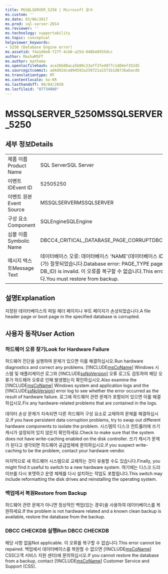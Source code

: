 ```yaml
---
title: MSSQLSERVER_5250 | Microsoft 문서
ms.custom: ''
ms.date: 03/06/2017
ms.prod: sql-server-2014
ms.reviewer: ''
ms.technology: supportability
ms.topic: conceptual
helpviewer_keywords:
- 5250 (Database Engine error)
ms.assetid: f4a1d0e8-f27f-4cb8-a25d-040b40555dcc
author: MashaMSFT
ms.author: mathoma
ms.openlocfilehash: ace26b88aca5b00c23aff3fe48f7c1d04ef35245
ms.sourcegitcommit: ad4d92dce894592a259721a1571b1d8736abacdb
ms.translationtype: MT
ms.contentlocale: ko-KR
ms.lasthandoff: 08/04/2020
ms.locfileid: "87734088"
---
```

# <a name="mssqlserver_5250"></a><span data-ttu-id="40bd2-102">MSSQLSERVER_5250</span><span class="sxs-lookup"><span data-stu-id="40bd2-102">MSSQLSERVER_5250</span></span>
    
## <a name="details"></a><span data-ttu-id="40bd2-103">세부 정보</span><span class="sxs-lookup"><span data-stu-id="40bd2-103">Details</span></span>  
  
|||  
|-|-|  
|<span data-ttu-id="40bd2-104">제품 이름</span><span class="sxs-lookup"><span data-stu-id="40bd2-104">Product Name</span></span>|<span data-ttu-id="40bd2-105">SQL Server</span><span class="sxs-lookup"><span data-stu-id="40bd2-105">SQL Server</span></span>|  
|<span data-ttu-id="40bd2-106">이벤트 ID</span><span class="sxs-lookup"><span data-stu-id="40bd2-106">Event ID</span></span>|<span data-ttu-id="40bd2-107">5250</span><span class="sxs-lookup"><span data-stu-id="40bd2-107">5250</span></span>|  
|<span data-ttu-id="40bd2-108">이벤트 원본</span><span class="sxs-lookup"><span data-stu-id="40bd2-108">Event Source</span></span>|<span data-ttu-id="40bd2-109">MSSQLSERVER</span><span class="sxs-lookup"><span data-stu-id="40bd2-109">MSSQLSERVER</span></span>|  
|<span data-ttu-id="40bd2-110">구성 요소</span><span class="sxs-lookup"><span data-stu-id="40bd2-110">Component</span></span>|<span data-ttu-id="40bd2-111">SQLEngine</span><span class="sxs-lookup"><span data-stu-id="40bd2-111">SQLEngine</span></span>|  
|<span data-ttu-id="40bd2-112">심볼 이름</span><span class="sxs-lookup"><span data-stu-id="40bd2-112">Symbolic Name</span></span>|<span data-ttu-id="40bd2-113">DBCC4_CRITICAL_DATABASE_PAGE_CORRUPT</span><span class="sxs-lookup"><span data-stu-id="40bd2-113">DBCC4_CRITICAL_DATABASE_PAGE_CORRUPT</span></span>|  
|<span data-ttu-id="40bd2-114">메시지 텍스트</span><span class="sxs-lookup"><span data-stu-id="40bd2-114">Message Text</span></span>|<span data-ttu-id="40bd2-115">데이터베이스 오류: 데이터베이스 'NAME'(데이터베이스 ID DB_ID)에 대한 PAGE_TYPE 페이지 P_ID이(가) 잘못되었습니다.</span><span class="sxs-lookup"><span data-stu-id="40bd2-115">Database error: PAGE_TYPE page P_ID for database 'NAME' (database ID DB_ID) is invalid.</span></span> <span data-ttu-id="40bd2-116">이 오류를 복구할 수 없습니다.</span><span class="sxs-lookup"><span data-stu-id="40bd2-116">This error cannot be repaired.</span></span> <span data-ttu-id="40bd2-117">백업에서 복원해야 합니다.</span><span class="sxs-lookup"><span data-stu-id="40bd2-117">You must restore from backup.</span></span>|  
  
## <a name="explanation"></a><span data-ttu-id="40bd2-118">설명</span><span class="sxs-lookup"><span data-stu-id="40bd2-118">Explanation</span></span>  
 <span data-ttu-id="40bd2-119">지정된 데이터베이스의 파일 헤더 페이지나 부트 페이지가 손상되었습니다.</span><span class="sxs-lookup"><span data-stu-id="40bd2-119">A file header page or boot page in the specified database is corrupted.</span></span>  
  
## <a name="user-action"></a><span data-ttu-id="40bd2-120">사용자 동작</span><span class="sxs-lookup"><span data-stu-id="40bd2-120">User Action</span></span>  
  
### <a name="look-for-hardware-failure"></a><span data-ttu-id="40bd2-121">하드웨어 오류 찾기</span><span class="sxs-lookup"><span data-stu-id="40bd2-121">Look for Hardware Failure</span></span>  
 <span data-ttu-id="40bd2-122">하드웨어 진단을 실행하여 문제가 있으면 이를 해결하십시오.</span><span class="sxs-lookup"><span data-stu-id="40bd2-122">Run hardware diagnostics and correct any problems.</span></span> <span data-ttu-id="40bd2-123">[!INCLUDE[msCoName](../../includes/msconame-md.md)] Windows 시스템 및 애플리케이션 로그와 [!INCLUDE[ssNoVersion](../../includes/ssnoversion-md.md)] 오류 로그도 검토하여 해당 오류가 하드웨어 오류로 인해 발생했는지 확인하십시오.</span><span class="sxs-lookup"><span data-stu-id="40bd2-123">Also examine the [!INCLUDE[msCoName](../../includes/msconame-md.md)] Windows system and application logs and the [!INCLUDE[ssNoVersion](../../includes/ssnoversion-md.md)] error log to see whether the error occurred as the result of hardware failure.</span></span> <span data-ttu-id="40bd2-124">로그에 하드웨어 관련 문제가 포함되어 있으면 이를 해결하십시오.</span><span class="sxs-lookup"><span data-stu-id="40bd2-124">Fix any hardware-related problems that are contained in the logs.</span></span>  
  
 <span data-ttu-id="40bd2-125">데이터 손상 문제가 지속되면 다른 하드웨어 구성 요소로 교체하여 문제를 해결하십시오.</span><span class="sxs-lookup"><span data-stu-id="40bd2-125">If you have persistent data corruption problems, try to swap out different hardware components to isolate the problem.</span></span> <span data-ttu-id="40bd2-126">시스템의 디스크 컨트롤러에 쓰기 캐시가 설정되어 있지 않은지 확인하세요.</span><span class="sxs-lookup"><span data-stu-id="40bd2-126">Check to make sure that the system does not have write-caching enabled on the disk controller.</span></span> <span data-ttu-id="40bd2-127">쓰기 캐시가 문제가 된다고 생각되면 하드웨어 공급업체에 문의하십시오.</span><span class="sxs-lookup"><span data-stu-id="40bd2-127">If you suspect write-caching to be the problem, contact your hardware vendor.</span></span>  
  
 <span data-ttu-id="40bd2-128">마지막으로 새 하드웨어 시스템으로 교체하는 것이 유용할 수도 있습니다.</span><span class="sxs-lookup"><span data-stu-id="40bd2-128">Finally, you might find it useful to switch to a new hardware system.</span></span> <span data-ttu-id="40bd2-129">여기에는 디스크 드라이브를 다시 포맷하고 운영 체제를 다시 설치하는 작업도 포함됩니다.</span><span class="sxs-lookup"><span data-stu-id="40bd2-129">This switch may include reformatting the disk drives and reinstalling the operating system.</span></span>  
  
### <a name="restore-from-backup"></a><span data-ttu-id="40bd2-130">백업에서 복원</span><span class="sxs-lookup"><span data-stu-id="40bd2-130">Restore from Backup</span></span>  
 <span data-ttu-id="40bd2-131">하드웨어 관련 문제가 아니면 정상적인 백업(있는 경우)을 사용하여 데이터베이스를 복원하세요.</span><span class="sxs-lookup"><span data-stu-id="40bd2-131">If the problem is not hardware related and a known clean backup is available, restore the database from the backup.</span></span>  
  
### <a name="run-dbcc-checkdb"></a><span data-ttu-id="40bd2-132">DBCC CHECKDB 실행</span><span class="sxs-lookup"><span data-stu-id="40bd2-132">Run DBCC CHECKDB</span></span>  
 <span data-ttu-id="40bd2-133">해당 사항 없음</span><span class="sxs-lookup"><span data-stu-id="40bd2-133">Not applicable.</span></span> <span data-ttu-id="40bd2-134">이 오류를 복구할 수 없습니다.</span><span class="sxs-lookup"><span data-stu-id="40bd2-134">This error cannot be repaired.</span></span> <span data-ttu-id="40bd2-135">백업에서 데이터베이스를 복원할 수 없으면 [!INCLUDE[msCoName](../../includes/msconame-md.md)] CSS(고객 서비스 지원 센터)에 문의하십시오.</span><span class="sxs-lookup"><span data-stu-id="40bd2-135">If you cannot restore the database from a backup, contact [!INCLUDE[msCoName](../../includes/msconame-md.md)] Customer Service and Support (CSS).</span></span>  
  
  

